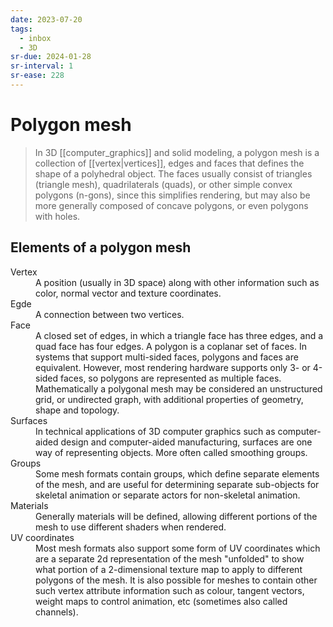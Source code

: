 ```yaml
---
date: 2023-07-20
tags:
  - inbox
  - 3D
sr-due: 2024-01-28
sr-interval: 1
sr-ease: 228
---
```

# Polygon mesh

> In 3D [[computer_graphics]] and solid modeling, a polygon mesh is a collection
> of [[vertex|vertices]], edges and faces that defines the shape of a polyhedral
> object. The faces usually consist of triangles (triangle mesh), quadrilaterals
> (quads), or other simple convex polygons (n-gons), since this simplifies
> rendering, but may also be more generally composed of concave polygons, or
> even polygons with holes.

## Elements of a polygon mesh

<dl>
    <dt>Vertex</dt>
    <dd>A position (usually in 3D space) along with other information such as
        color, normal vector and texture coordinates.</dd>
    <dt>Egde</dt>
    <dd>A connection between two vertices.</dd>
    <dt>Face</dt>
    <dd>A closed set of edges, in which a triangle face has three edges, and a
        quad face has four edges. A polygon is a coplanar set of faces. In
        systems that support multi-sided faces, polygons and faces are
        equivalent. However, most rendering hardware supports only 3- or 4-sided
        faces, so polygons are represented as multiple faces. Mathematically a
        polygonal mesh may be considered an unstructured grid, or undirected
        graph, with additional properties of geometry, shape and topology.</dd>
    <dt>Surfaces</dt>
    <dd>In technical applications of 3D computer graphics such as computer-aided
        design and computer-aided manufacturing, surfaces are one way of
        representing objects. More often called smoothing groups.</dd>
    <dt>Groups</dt>
    <dd>Some mesh formats contain groups, which define separate elements of the
        mesh, and are useful for determining separate sub-objects for skeletal
        animation or separate actors for non-skeletal animation.</dd>
    <dt>Materials</dt>
    <dd>Generally materials will be defined, allowing different portions of the
        mesh to use different shaders when rendered.</dd>
    <dt>UV coordinates</dt>
    <dd>Most mesh formats also support some form of UV coordinates which are a
        separate 2d representation of the mesh "unfolded" to show what portion
        of a 2-dimensional texture map to apply to different polygons of the
        mesh. It is also possible for meshes to contain other such vertex
        attribute information such as colour, tangent vectors, weight maps to
        control animation, etc (sometimes also called channels).</dd>
</dl>
